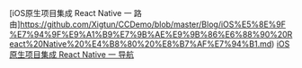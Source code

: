 [iOS原生项目集成 React Native 一 路由]https://github.com/Xigtun/CCDemo/blob/master/Blog/iOS%E5%8E%9F%E7%94%9F%E9%A1%B9%E7%9B%AE%E9%9B%86%E6%88%90%20React%20Native%20%E4%B8%80%20%E8%B7%AF%E7%94%B1.md)
[iOS原生项目集成 React Native 一 导航](https://github.com/Xigtun/CCDemo/blob/master/Blog/iOS%E5%8E%9F%E7%94%9F%E9%A1%B9%E7%9B%AE%E9%9B%86%E6%88%90%20React%20Native%20%E4%B8%80%20%E5%AF%BC%E8%88%AA.md)